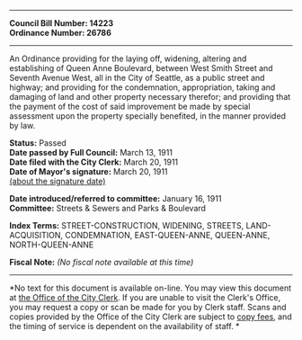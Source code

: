 * * * * *  
  
**Council Bill Number: [](#h0)[](#h2)14223**   
**Ordinance Number: 26786**  
  
* * * * *  
  
An Ordinance providing for the laying off, widening, altering and establishing of Queen Anne Boulevard, between West Smith Street and Seventh Avenue West, all in the City of Seattle, as a public street and highway; and providing for the condemnation, appropriation, taking and damaging of land and other property necessary therefor; and providing that the payment of the cost of said improvement be made by special assessment upon the property specially benefited, in the manner provided by law.  
  
**Status:** Passed   
**Date passed by Full Council:** March 13, 1911   
**Date filed with the City Clerk:** March 20, 1911   
**Date of Mayor's signature:** March 20, 1911   
[(about the signature date)](/~public/approvaldate.htm)   
  
  
**Date introduced/referred to committee:** January 16, 1911   
**Committee:** Streets & Sewers and Parks & Boulevard   
  
**Index Terms:** STREET-CONSTRUCTION, WIDENING, STREETS, LAND-ACQUISITION, CONDEMNATION, EAST-QUEEN-ANNE, QUEEN-ANNE, NORTH-QUEEN-ANNE  
  
**Fiscal Note:** *(No fiscal note available at this time)*  
  
* * * * *  
  
*No text for this document is available on-line. You may view this document at [the Office of the City Clerk](http://www.seattle.gov/leg/clerk/contactUs.htm). If you are unable to visit the Clerk's Office, you may request a copy or scan be made for you by Clerk staff. Scans and copies provided by the Office of the City Clerk are subject to [copy fees](http://clerk.seattle.gov/~public/clerkfees.htm), and the timing of service is dependent on the availability of staff. *  
  
  
